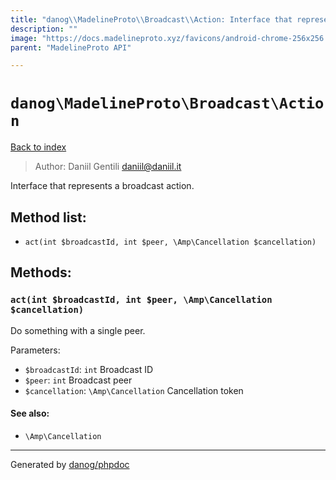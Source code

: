 ```yaml
---
title: "danog\\MadelineProto\\Broadcast\\Action: Interface that represents a broadcast action."
description: ""
image: "https://docs.madelineproto.xyz/favicons/android-chrome-256x256.png"
parent: "MadelineProto API"

---
```

# `danog\MadelineProto\Broadcast\Action`
[Back to index](../../../index.html)

> Author: Daniil Gentili <daniil@daniil.it>  
  

Interface that represents a broadcast action.  




## Method list:
* `act(int $broadcastId, int $peer, \Amp\Cancellation $cancellation)`

## Methods:
### `act(int $broadcastId, int $peer, \Amp\Cancellation $cancellation)`

Do something with a single peer.


Parameters:

* `$broadcastId`: `int` Broadcast ID  
* `$peer`: `int` Broadcast peer  
* `$cancellation`: `\Amp\Cancellation` Cancellation token  


#### See also: 
* `\Amp\Cancellation`




---
Generated by [danog/phpdoc](https://phpdoc.daniil.it)
